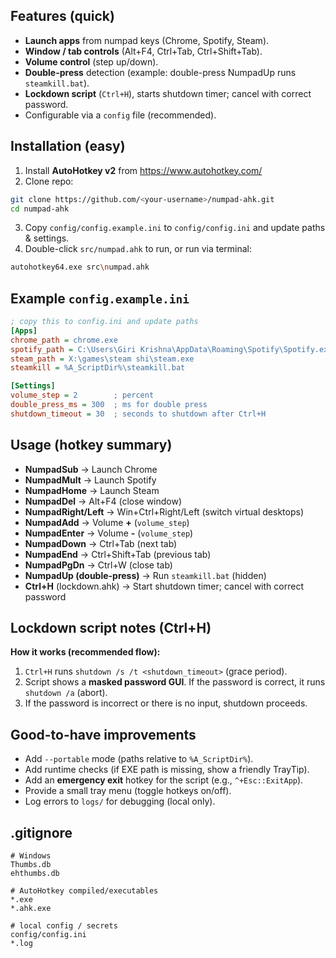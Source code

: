 ## Features (quick)
- **Launch apps** from numpad keys (Chrome, Spotify, Steam).  
- **Window / tab controls** (Alt+F4, Ctrl+Tab, Ctrl+Shift+Tab).  
- **Volume control** (step up/down).  
- **Double-press** detection (example: double-press NumpadUp runs `steamkill.bat`).  
- **Lockdown script** (`Ctrl+H`), starts shutdown timer; cancel with correct password.  
- Configurable via a `config` file (recommended).

## Installation (easy)
1. Install **AutoHotkey v2** from https://www.autohotkey.com/  
2. Clone repo:
```bash
git clone https://github.com/<your-username>/numpad-ahk.git
cd numpad-ahk
```
3. Copy `config/config.example.ini` to `config/config.ini` and update paths & settings.  
4. Double-click `src/numpad.ahk` to run, or run via terminal:
```bash
autohotkey64.exe src\numpad.ahk
```

## Example `config.example.ini`
```ini
; copy this to config.ini and update paths
[Apps]
chrome_path = chrome.exe
spotify_path = C:\Users\Giri Krishna\AppData\Roaming\Spotify\Spotify.exe
steam_path = X:\games\steam shi\steam.exe
steamkill = %A_ScriptDir%\steamkill.bat

[Settings]
volume_step = 2        ; percent
double_press_ms = 300  ; ms for double press
shutdown_timeout = 30  ; seconds to shutdown after Ctrl+H
```

## Usage (hotkey summary)
- **NumpadSub** → Launch Chrome  
- **NumpadMult** → Launch Spotify  
- **NumpadHome** → Launch Steam  
- **NumpadDel** → Alt+F4 (close window)  
- **NumpadRight/Left** → Win+Ctrl+Right/Left (switch virtual desktops)  
- **NumpadAdd** → Volume **+** (`volume_step`)  
- **NumpadEnter** → Volume **-** (`volume_step`)  
- **NumpadDown** → Ctrl+Tab (next tab)  
- **NumpadEnd** → Ctrl+Shift+Tab (previous tab)  
- **NumpadPgDn** → Ctrl+W (close tab)  
- **NumpadUp (double-press)** → Run `steamkill.bat` (hidden)  
- **Ctrl+H** (lockdown.ahk) → Start shutdown timer; cancel with correct password

## Lockdown script notes (Ctrl+H)
**How it works (recommended flow):**
1. `Ctrl+H` runs `shutdown /s /t <shutdown_timeout>` (grace period).  
2. Script shows a **masked password GUI**. If the password is correct, it runs `shutdown /a` (abort).  
3. If the password is incorrect or there is no input, shutdown proceeds.

## Good-to-have improvements
- Add `--portable` mode (paths relative to `%A_ScriptDir%`).  
- Add runtime checks (if EXE path is missing, show a friendly TrayTip).  
- Add an **emergency exit** hotkey for the script (e.g., `^+Esc::ExitApp`).  
- Provide a small tray menu (toggle hotkeys on/off).  
- Log errors to `logs/` for debugging (local only).

## .gitignore 
```
# Windows
Thumbs.db
ehthumbs.db

# AutoHotkey compiled/executables
*.exe
*.ahk.exe

# local config / secrets
config/config.ini
*.log
```
